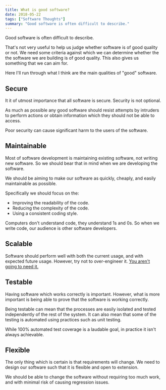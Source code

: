 ```yaml
---
title: What is good software?
date: 2018-05-22
tags: ["Software Thoughts"]
summary: "Good software is often difficult to describe."
---
```


Good software is often difficult to describe.

That's not very useful to help us judge whether software is of good quality or
not. We need some criteria against which we can determine whether the the
software we are building is of good quality. This also gives us something that
we can aim for.

Here I'll run through what I think are the main qualities of "good" software.

## Secure

It it of utmost importance that all software is secure. Security is not
optional.

As much as possible any good software should resist attempts by intruders to
perform actions or obtain information which they should not be able to access.

Poor security can cause significant harm to the users of the software.

## Maintainable

Most of software development is maintaining existing software, not writing new
software. So we should bear that in mind when we are developing the software.

We should be aiming to make our software as quickly, cheaply, and easily
maintainable as possible.

Specifically we should focus on the:

- Improving the readability of the code.
- Reducing the complexity of the code.
- Using a consistent coding style.

Computers don't understand code, they understand 1s and 0s. So when we write
code, our audience is other software developers.

## Scalable

Software should perform well with both the current usage, and with expected
future usage. However, try not to over-engineer it.
[You aren't going to need it.](/you-aren-t-going-to-need-it/)

## Testable

Having software which works correctly is important. However, what is more
important is being able to prove that the software is working correctly.

Being testable can mean that the processes are easily isolated and tested
independently of the rest of the system. It can also mean that some of the
testing is automated using practices such as unit testing.

While 100% automated test coverage is a laudable goal, in practice it isn't
always achievable.

## Flexible

The only thing which is certain is that requirements will change. We need to
design our software such that it is flexible and open to extension.

We should be able to change the software without requiring too much work, and
with minimal risk of causing regression issues.
